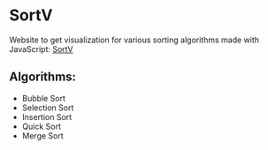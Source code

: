 # SortV
Website to get visualization for various sorting algorithms made with JavaScript: [SortV](https://sdsadat.github.io/SortV/)

## Algorithms:
- Bubble Sort
- Selection Sort
- Insertion Sort
- Quick Sort
- Merge Sort
